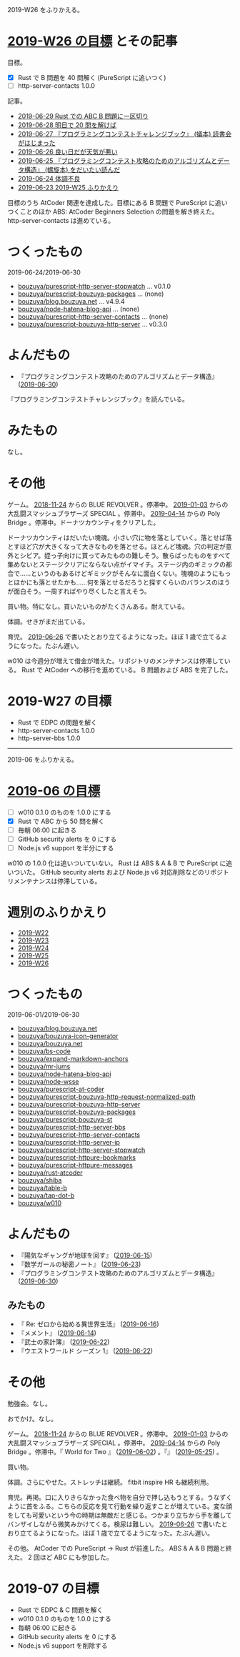 2019-W26 をふりかえる。

# [2019-W26 の目標][2019-06-23] とその記事

目標。

- [x] Rust で B 問題を 40 問解く (PureScript に追いつく)
- [ ] http-server-contacts 1.0.0

記事。

- [2019-06-29 Rust での ABC B 問題に一区切り][2019-06-29]
- [2019-06-28 明日で 20 問を解けば][2019-06-28]
- [2019-06-27 『プログラミングコンテストチャレンジブック』 (蟻本) 読書会がはじまった][2019-06-27]
- [2019-06-26 良い日だが天気が悪い][2019-06-26]
- [2019-06-25 『プログラミングコンテスト攻略のためのアルゴリズムとデータ構造』 (螺旋本) をだいたい読んだ][2019-06-25]
- [2019-06-24 体調不良][2019-06-24]
- [2019-06-23 2019-W25 ふりかえり][2019-06-23]

目標のうち AtCoder 関連を達成した。目標にある B 問題で PureScript に追いつくことのほか ABS: AtCoder Beginners Selection の問題を解き終えた。 http-server-contacts は進めている。

# つくったもの

2019-06-24/2019-06-30

- [bouzuya/purescript-http-server-stopwatch][] ... v0.1.0
- [bouzuya/purescript-bouzuya-packages][] ... (none)
- [bouzuya/blog.bouzuya.net][] ... v4.9.4
- [bouzuya/node-hatena-blog-api][] ... (none)
- [bouzuya/purescript-http-server-contacts][] ... (none)
- [bouzuya/purescript-bouzuya-http-server][] ... v0.3.0

# よんだもの

- 『プログラミングコンテスト攻略のためのアルゴリズムとデータ構造』 ([2019-06-30][])

『プログラミングコンテストチャレンジブック』を読んでいる。

# みたもの

なし。

# その他

ゲーム。 [2018-11-24][] からの BLUE REVOLVER 。停滞中。 [2019-01-03][] からの大乱闘スマッシュブラザーズ SPECIAL 。停滞中。 [2019-04-14][] からの Poly Bridge 。停滞中。ドーナツカウンティをクリアした。

ドーナツカウンティはだいたい塊魂。小さい穴に物を落としていく。落とせば落とすほど穴が大きくなって大きなものを落とせる。ほとんど塊魂。穴の判定が意外とシビア。姪っ子向けに買ってみたものの難しそう。散らばったものをすべて集めないとステージクリアにならない点がイマイチ。ステージ内のギミックの都合で……というのもあるけどギミックがそんなに面白くない。塊魂のようにもっとほかにも落とせたかも……何を落とせるだろうと探すくらいのバランスのほうが面白そう。一周すればやり尽くしたと言えそう。

買い物。特になし。買いたいものがたくさんある。耐えている。

体調。せきがまだ出ている。

育児。 [2019-06-26][] で書いたとおり立てるようになった。ほぼ 1 歳で立てるようになった。たぶん遅い。

w010 は今週分が増えて借金が増えた。リポジトリのメンテナンスは停滞している。 Rust で AtCoder への移行を進めている。 B 問題および ABS を完了した。

# 2019-W27 の目標

- Rust で EDPC の問題を解く
- http-server-contacts 1.0.0
- http-server-bbs 1.0.0

---

2019-06 をふりかえる。

# [2019-06 の目標][2019-05-31]

- [ ] w010 0.1.0 のものを 1.0.0 にする
- [x] Rust で ABC から 50 問を解く
- [ ] 毎朝 06:00 に起きる
- [ ] GitHub security alerts を 0 にする
- [ ] Node.js v6 support を半分にする

w010 の 1.0.0 化は追いついていない。 Rust は ABS & A & B で PureScript に追いついた。 GitHub security alerts および Node.js v6 対応削除などのリポジトリメンテナンスは停滞している。

# 週別のふりかえり

- [2019-W22][2019-06-02]
- [2019-W23][2019-06-09]
- [2019-W24][2019-06-16]
- [2019-W25][2019-06-23]
- [2019-W26][2019-06-30]

# つくったもの

2019-06-01/2019-06-30

- [bouzuya/blog.bouzuya.net][]
- [bouzuya/bouzuya-icon-generator][]
- [bouzuya/bouzuya.net][]
- [bouzuya/bs-code][]
- [bouzuya/expand-markdown-anchors][]
- [bouzuya/mr-jums][]
- [bouzuya/node-hatena-blog-api][]
- [bouzuya/node-wsse][]
- [bouzuya/purescript-at-coder][]
- [bouzuya/purescript-bouzuya-http-request-normalized-path][]
- [bouzuya/purescript-bouzuya-http-server][]
- [bouzuya/purescript-bouzuya-packages][]
- [bouzuya/purescript-bouzuya-st][]
- [bouzuya/purescript-http-server-bbs][]
- [bouzuya/purescript-http-server-contacts][]
- [bouzuya/purescript-http-server-ip][]
- [bouzuya/purescript-http-server-stopwatch][]
- [bouzuya/purescript-httpure-bookmarks][]
- [bouzuya/purescript-httpure-messages][]
- [bouzuya/rust-atcoder][]
- [bouzuya/shiba][]
- [bouzuya/table-b][]
- [bouzuya/tap-dot-b][]
- [bouzuya/w010][]

# よんだもの

- 『陽気なギャングが地球を回す』 ([2019-06-15][])
- 『数学ガールの秘密ノート』 ([2019-06-23][])
- 『プログラミングコンテスト攻略のためのアルゴリズムとデータ構造』 ([2019-06-30][])

## みたもの

- 『 Re: ゼロから始める異世界生活』 ([2019-06-16][])
- 『メメント』 ([2019-06-14][])
- 『武士の家計簿』 ([2019-06-22][])
- 『ウエストワールド シーズン 1』 ([2019-06-22][])

# その他

勉強会。なし。

おでかけ。なし。

ゲーム。 [2018-11-24][] からの BLUE REVOLVER 。停滞中。 [2019-01-03][] からの大乱闘スマッシュブラザーズ SPECIAL 。停滞中。 [2019-04-14][] からの Poly Bridge 。停滞中。『 World for Two 』 ([2019-06-02][]) 。『』 ([2019-05-25][]) 。

買い物。

体調。さらにやせた。ストレッチは継続。 fitbit inspire HR も継続利用。

育児。再掲。口に入りきらなかった食べ物を自分で押し込もうとする。うなずくように首をふる。こちらの反応を見て行動を繰り返すことが増えている。変な顔をしても可愛いという今の時期は無敵だと感じる。つかまり立ちから手を離してバンザイしながら微笑みかけてくる。検尿は難しい。 [2019-06-26][] で書いたとおり立てるようになった。ほぼ 1 歳で立てるようになった。たぶん遅い。

その他。 AtCoder での PureScript -> Rust が前進した。 ABS & A & B 問題と終えた。 2 回ほど ABC にも参加した。

# 2019-07 の目標

- Rust で EDPC & C 問題を解く
- w010 0.1.0 のものを 1.0.0 にする
- 毎朝 06:00 に起きる
- GitHub security alerts を 0 にする
- Node.js v6 support を削除する

[2018-11-24]: https://blog.bouzuya.net/2018/11/24/
[2019-01-03]: https://blog.bouzuya.net/2019/01/03/
[2019-04-14]: https://blog.bouzuya.net/2019/04/14/
[2019-05-25]: https://blog.bouzuya.net/2019/05/25/
[2019-05-31]: https://blog.bouzuya.net/2019/05/31/
[2019-06-02]: https://blog.bouzuya.net/2019/06/02/
[2019-06-09]: https://blog.bouzuya.net/2019/06/09/
[2019-06-14]: https://blog.bouzuya.net/2019/06/14/
[2019-06-15]: https://blog.bouzuya.net/2019/06/15/
[2019-06-16]: https://blog.bouzuya.net/2019/06/16/
[2019-06-22]: https://blog.bouzuya.net/2019/06/22/
[2019-06-23]: https://blog.bouzuya.net/2019/06/23/
[2019-06-24]: https://blog.bouzuya.net/2019/06/24/
[2019-06-25]: https://blog.bouzuya.net/2019/06/25/
[2019-06-26]: https://blog.bouzuya.net/2019/06/26/
[2019-06-27]: https://blog.bouzuya.net/2019/06/27/
[2019-06-28]: https://blog.bouzuya.net/2019/06/28/
[2019-06-29]: https://blog.bouzuya.net/2019/06/29/
[2019-06-30]: https://blog.bouzuya.net/2019/06/30/
[bouzuya/blog.bouzuya.net]: https://github.com/bouzuya/blog.bouzuya.net
[bouzuya/bouzuya-icon-generator]: https://github.com/bouzuya/bouzuya-icon-generator
[bouzuya/bouzuya.net]: https://github.com/bouzuya/bouzuya.net
[bouzuya/bs-code]: https://github.com/bouzuya/bs-code
[bouzuya/expand-markdown-anchors]: https://github.com/bouzuya/expand-markdown-anchors
[bouzuya/mr-jums]: https://github.com/bouzuya/mr-jums
[bouzuya/node-hatena-blog-api]: https://github.com/bouzuya/node-hatena-blog-api
[bouzuya/node-wsse]: https://github.com/bouzuya/node-wsse
[bouzuya/purescript-at-coder]: https://github.com/bouzuya/purescript-at-coder
[bouzuya/purescript-bouzuya-http-request-normalized-path]: https://github.com/bouzuya/purescript-bouzuya-http-request-normalized-path
[bouzuya/purescript-bouzuya-http-server]: https://github.com/bouzuya/purescript-bouzuya-http-server
[bouzuya/purescript-bouzuya-packages]: https://github.com/bouzuya/purescript-bouzuya-packages
[bouzuya/purescript-bouzuya-st]: https://github.com/bouzuya/purescript-bouzuya-st
[bouzuya/purescript-http-server-bbs]: https://github.com/bouzuya/purescript-http-server-bbs
[bouzuya/purescript-http-server-contacts]: https://github.com/bouzuya/purescript-http-server-contacts
[bouzuya/purescript-http-server-ip]: https://github.com/bouzuya/purescript-http-server-ip
[bouzuya/purescript-http-server-stopwatch]: https://github.com/bouzuya/purescript-http-server-stopwatch
[bouzuya/purescript-httpure-bookmarks]: https://github.com/bouzuya/purescript-httpure-bookmarks
[bouzuya/purescript-httpure-messages]: https://github.com/bouzuya/purescript-httpure-messages
[bouzuya/rust-atcoder]: https://github.com/bouzuya/rust-atcoder
[bouzuya/shiba]: https://github.com/bouzuya/shiba
[bouzuya/table-b]: https://github.com/bouzuya/table-b
[bouzuya/tap-dot-b]: https://github.com/bouzuya/tap-dot-b
[bouzuya/w010]: https://github.com/bouzuya/w010

